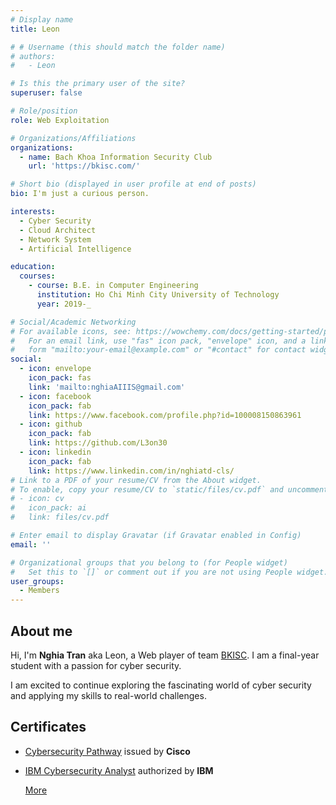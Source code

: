 ```yaml
---
# Display name
title: Leon

# # Username (this should match the folder name)
# authors:
#   - Leon

# Is this the primary user of the site?
superuser: false

# Role/position
role: Web Exploitation

# Organizations/Affiliations
organizations:
  - name: Bach Khoa Information Security Club
    url: 'https://bkisc.com/'

# Short bio (displayed in user profile at end of posts)
bio: I'm just a curious person.

interests:
  - Cyber Security
  - Cloud Architect
  - Network System
  - Artificial Intelligence

education:
  courses:
    - course: B.E. in Computer Engineering
      institution: Ho Chi Minh City University of Technology
      year: 2019-_

# Social/Academic Networking
# For available icons, see: https://wowchemy.com/docs/getting-started/page-builder/#icons
#   For an email link, use "fas" icon pack, "envelope" icon, and a link in the
#   form "mailto:your-email@example.com" or "#contact" for contact widget.
social:
  - icon: envelope
    icon_pack: fas
    link: 'mailto:nghiaAIIIS@gmail.com'
  - icon: facebook
    icon_pack: fab
    link: https://www.facebook.com/profile.php?id=100008150863961
  - icon: github
    icon_pack: fab
    link: https://github.com/L3on30
  - icon: linkedin
    icon_pack: fab
    link: https://www.linkedin.com/in/nghiatd-cls/
# Link to a PDF of your resume/CV from the About widget.
# To enable, copy your resume/CV to `static/files/cv.pdf` and uncomment the lines below.
# - icon: cv
#   icon_pack: ai
#   link: files/cv.pdf

# Enter email to display Gravatar (if Gravatar enabled in Config)
email: ''

# Organizational groups that you belong to (for People widget)
#   Set this to `[]` or comment out if you are not using People widget.
user_groups:
  - Members
---
```


## About me

Hi, I'm **Nghia Tran** aka Leon, a Web player of team [BKISC](https://bkisc.com). I am a final-year student with a passion for cyber security.

I am excited to continue exploring the fascinating world of cyber security and applying my skills to real-world challenges.


## Certificates

+ [Cybersecurity Pathway](https://www.credly.com/badges/635a85bd-3e2d-4078-8a15-11e1bda8d1c6) issued by **Cisco**

+ [IBM Cybersecurity Analyst](https://www.coursera.org/account/accomplishments/specialization/certificate/DQLWPE9TEDFY) authorized by **IBM**

  [More](https://www.credly.com/users/nghia-tran.d2d52454/badges)
